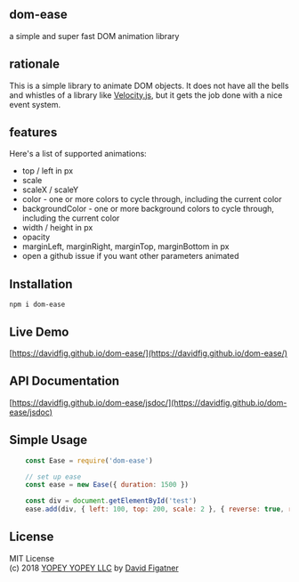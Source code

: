 ## dom-ease
a simple and super fast DOM animation library

## rationale
This is a simple library to animate DOM objects. It does not have all the bells and whistles of a library like [Velocity.js](http://velocityjs.org/), but it gets the job done with a nice event system.

## features
Here's a list of supported animations:

* top / left in px
* scale
* scaleX / scaleY
* color - one or more colors to cycle through, including the current color
* backgroundColor - one or more background colors to cycle through, including the current color
* width / height in px
* opacity
* marginLeft, marginRight, marginTop, marginBottom in px
* open a github issue if you want other parameters animated

## Installation

    npm i dom-ease

## Live Demo
[https://davidfig.github.io/dom-ease/](https://davidfig.github.io/dom-ease/)

## API Documentation
[https://davidfig.github.io/dom-ease/jsdoc/](https://davidfig.github.io/dom-ease/jsdoc)

## Simple Usage
```js
    const Ease = require('dom-ease')

    // set up ease
    const ease = new Ease({ duration: 1500 })

    const div = document.getElementById('test')
    ease.add(div, { left: 100, top: 200, scale: 2 }, { reverse: true, repeat: true, duration: 2500, ease: 'easeInOutQuad' })
```

## License 
MIT License  
(c) 2018 [YOPEY YOPEY LLC](https://yopeyopey.com/) by [David Figatner](https://twitter.com/yopey_yopey/)
